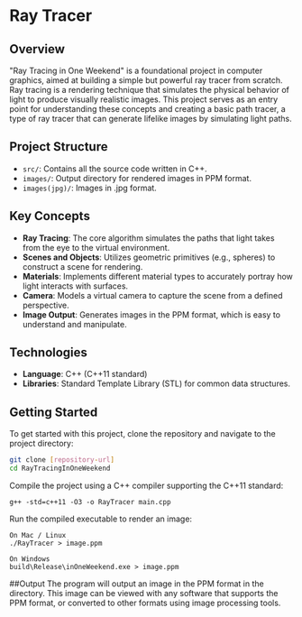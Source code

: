 # Ray Tracer

## Overview

"Ray Tracing in One Weekend" is a foundational project in computer graphics, aimed at building a simple but powerful ray tracer from scratch. Ray tracing is a rendering technique that simulates the physical behavior of light to produce visually realistic images. This project serves as an entry point for understanding these concepts and creating a basic path tracer, a type of ray tracer that can generate lifelike images by simulating light paths.

## Project Structure

- `src/`: Contains all the source code written in C++.
- `images/`: Output directory for rendered images in PPM format.
- `images(jpg)/`: Images in .jpg format.

## Key Concepts

- **Ray Tracing**: The core algorithm simulates the paths that light takes from the eye to the virtual environment.
- **Scenes and Objects**: Utilizes geometric primitives (e.g., spheres) to construct a scene for rendering.
- **Materials**: Implements different material types to accurately portray how light interacts with surfaces.
- **Camera**: Models a virtual camera to capture the scene from a defined perspective.
- **Image Output**: Generates images in the PPM format, which is easy to understand and manipulate.

## Technologies

- **Language**: C++ (C++11 standard)
- **Libraries**: Standard Template Library (STL) for common data structures.

## Getting Started

To get started with this project, clone the repository and navigate to the project directory:

```bash
git clone [repository-url]
cd RayTracingInOneWeekend
```
Compile the project using a C++ compiler supporting the C++11 standard:
```
g++ -std=c++11 -O3 -o RayTracer main.cpp
```
Run the compiled executable to render an image:
```
On Mac / Linux
./RayTracer > image.ppm

On Windows
build\Release\inOneWeekend.exe > image.ppm
```

##Output
The program will output an image in the PPM format in the directory. This image can be viewed with any software that supports the PPM format, or converted to other formats using image processing tools.
